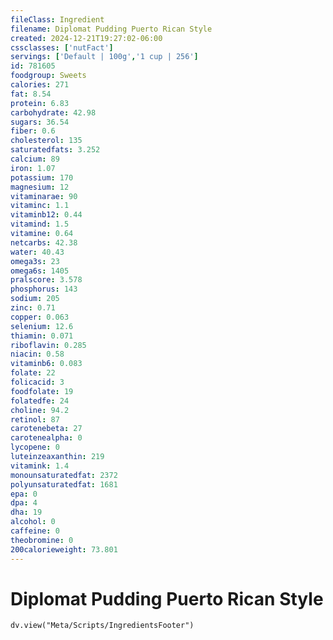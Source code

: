 ```yaml
---
fileClass: Ingredient
filename: Diplomat Pudding Puerto Rican Style
created: 2024-12-21T19:27:02-06:00
cssclasses: ['nutFact']
servings: ['Default | 100g','1 cup | 256']
id: 781605
foodgroup: Sweets
calories: 271
fat: 8.54
protein: 6.83
carbohydrate: 42.98
sugars: 36.54
fiber: 0.6
cholesterol: 135
saturatedfats: 3.252
calcium: 89
iron: 1.07
potassium: 170
magnesium: 12
vitaminarae: 90
vitaminc: 1.1
vitaminb12: 0.44
vitamind: 1.5
vitamine: 0.64
netcarbs: 42.38
water: 40.43
omega3s: 23
omega6s: 1405
pralscore: 3.578
phosphorus: 143
sodium: 205
zinc: 0.71
copper: 0.063
selenium: 12.6
thiamin: 0.071
riboflavin: 0.285
niacin: 0.58
vitaminb6: 0.083
folate: 22
folicacid: 3
foodfolate: 19
folatedfe: 24
choline: 94.2
retinol: 87
carotenebeta: 27
carotenealpha: 0
lycopene: 0
luteinzeaxanthin: 219
vitamink: 1.4
monounsaturatedfat: 2372
polyunsaturatedfat: 1681
epa: 0
dpa: 4
dha: 19
alcohol: 0
caffeine: 0
theobromine: 0
200calorieweight: 73.801
---
```


# Diplomat Pudding Puerto Rican Style

```dataviewjs
dv.view("Meta/Scripts/IngredientsFooter")
```